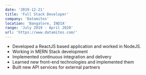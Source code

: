 ```yaml
---
date: '2019-12-21'
title: 'Full Stack Developer'
company: 'Datamites'
location: 'Bangalore, INDIA'
range: 'July 2019 - April 2020'
url: 'https://www.datamites.com/'
---
```


- Developed a ReactJS based application and worked in NodeJS.
- Working in MERN Stack development
- Implemented continuous integration and delivery
- Learned new front-end technologies and implemented them
- Built new API services for external partners 


